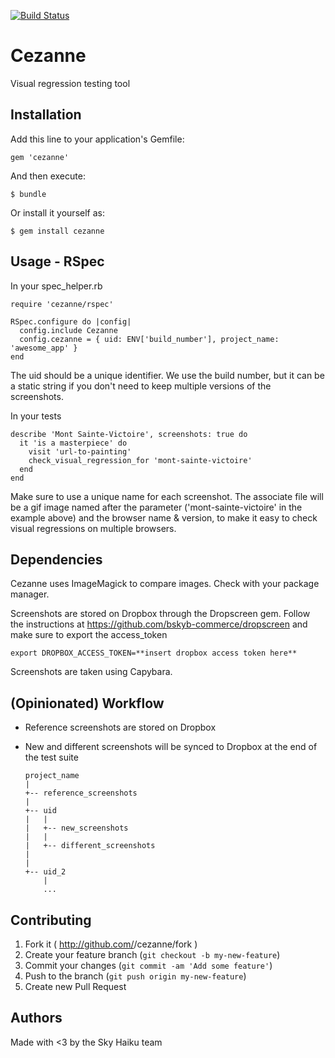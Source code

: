 [![Build Status](https://travis-ci.org/bskyb-commerce/cezanne.svg?branch=master)](https://travis-ci.org/bskyb/cezanne)

# Cezanne

Visual regression testing tool

## Installation

Add this line to your application's Gemfile:

    gem 'cezanne'

And then execute:

    $ bundle

Or install it yourself as:

    $ gem install cezanne

## Usage - RSpec

In your spec_helper.rb
    
    require 'cezanne/rspec'
    
    RSpec.configure do |config|
      config.include Cezanne
      config.cezanne = { uid: ENV['build_number'], project_name: 'awesome_app' }
    end

The uid should be a unique identifier. We use the build number, but it can be a static string if you don't need
to keep multiple versions of the screenshots.

In your tests

    
    describe 'Mont Sainte-Victoire', screenshots: true do
      it 'is a masterpiece' do
        visit 'url-to-painting'
        check_visual_regression_for 'mont-sainte-victoire'
      end
    end

Make sure to use a unique name for each screenshot. 
The associate file will be a gif image named after the parameter ('mont-sainte-victoire' in the example above)
and the browser name & version, to make it easy to check visual regressions on multiple browsers.

## Dependencies

Cezanne uses ImageMagick to compare images. Check with your package manager.

Screenshots are stored on Dropbox through the Dropscreen gem. Follow the instructions at https://github.com/bskyb-commerce/dropscreen and make sure to export the access_token

    export DROPBOX_ACCESS_TOKEN=**insert dropbox access token here**

Screenshots are taken using Capybara.

## (Opinionated) Workflow

* Reference screenshots are stored on Dropbox
* New and different screenshots will be synced to Dropbox at the end of the test suite 


    ```
    project_name
    |
    +-- reference_screenshots
    |
    +-- uid
    |   |
    |   +-- new_screenshots
    |   |
    |   +-- different_screenshots
    |
    |
    +-- uid_2
        |
        ...
    ```

## Contributing

1. Fork it ( http://github.com/<my-github-username>/cezanne/fork )
2. Create your feature branch (`git checkout -b my-new-feature`)
3. Commit your changes (`git commit -am 'Add some feature'`)
4. Push to the branch (`git push origin my-new-feature`)
5. Create new Pull Request

## Authors

Made with <3 by the Sky Haiku team
